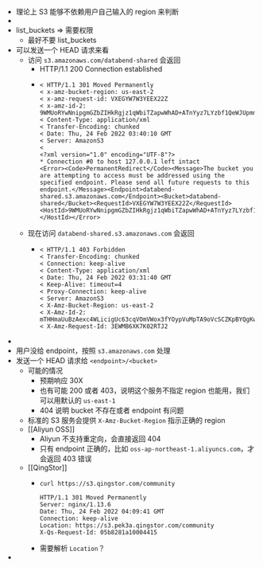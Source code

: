 - 理论上 S3 能够不依赖用户自己输入的 region 来判断
-
- list_buckets => 需要权限
	- 最好不要 list_buckets
- 可以发送一个 HEAD 请求来看
	- 访问 `s3.amazonaws.com/databend-shared` 会返回
		- HTTP/1.1 200 Connection established
		- ```http
		  < HTTP/1.1 301 Moved Permanently
		  < x-amz-bucket-region: us-east-2
		  < x-amz-request-id: VXEGYW7W3YEEX22Z
		  < x-amz-id-2: 9WMUoRYwNnipgmGZbZIHkRgjz1qWbiTZapwWhAD+ATnYyz7LYzbf1QeWJUpmmFY9vCM4S7kQxmL5akWMkBXxtw==
		  < Content-Type: application/xml
		  < Transfer-Encoding: chunked
		  < Date: Thu, 24 Feb 2022 03:40:10 GMT
		  < Server: AmazonS3
		  <
		  <?xml version="1.0" encoding="UTF-8"?>
		  * Connection #0 to host 127.0.0.1 left intact
		  <Error><Code>PermanentRedirect</Code><Message>The bucket you are attempting to access must be addressed using the specified endpoint. Please send all future requests to this endpoint.</Message><Endpoint>databend-shared.s3.amazonaws.com</Endpoint><Bucket>databend-shared</Bucket><RequestId>VXEGYW7W3YEEX22Z</RequestId><HostId>9WMUoRYwNnipgmGZbZIHkRgjz1qWbiTZapwWhAD+ATnYyz7LYzbf1QeWJUpmmFY9vCM4S7kQxmL5akWMkBXxtw==</HostId></Error>
		  ```
	- 现在访问 `databend-shared.s3.amazonaws.com` 会返回
		- ```http
		  < HTTP/1.1 403 Forbidden
		  < Transfer-Encoding: chunked
		  < Connection: keep-alive
		  < Content-Type: application/xml
		  < Date: Thu, 24 Feb 2022 03:31:40 GMT
		  < Keep-Alive: timeout=4
		  < Proxy-Connection: keep-alive
		  < Server: AmazonS3
		  < X-Amz-Bucket-Region: us-east-2
		  < X-Amz-Id-2: mTHHmaUuBzAexc4WLicigUc63cqVOmVWox3fYOypVuMpTA9oVcSCZKpBYQgKwxTnQ2uNAjpt42E=
		  < X-Amz-Request-Id: 3EWMB6XK7K02RTJ2
		  ```
-
- 用户没给 endpoint，按照 `s3.amazonaws.com` 处理
- 发送一个 HEAD 请求给 `<endpoint>/<bucket>`
	- 可能的情况
		- 预期响应 30X
		- 也有可能 200 或者 403，说明这个服务不指定 region 也能用，我们可以用默认的 `us-east-1`
		- 404 说明 bucket 不存在或者 endpoint 有问题
	- 标准的 S3 服务会提供 `X-Amz-Bucket-Region` 指示正确的 region
	- [[Aliyun OSS]]
		- Aliyun 不支持重定向，会直接返回 404
		- 只有 endpoint 正确的，比如 `oss-ap-northeast-1.aliyuncs.com`，才会返回 403 错误
	- [[QingStor]]
		- ```shell
		  curl https://s3.qingstor.com/community
		  
		  HTTP/1.1 301 Moved Permanently
		  Server: nginx/1.13.6
		  Date: Thu, 24 Feb 2022 04:09:41 GMT
		  Connection: keep-alive
		  Location: https://s3.pek3a.qingstor.com/community
		  X-Qs-Request-Id: 05b8281a10004415
		  ```
		- 需要解析 `Location`？
-